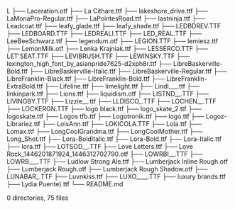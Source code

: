 L
├── Laceration.otf
├── La Cithare.ttf
├── lakeshore_drive.ttf
├── LaMonaPro-Regular.ttf
├── LaPointesRoad.ttf
├── lastninja.ttf
├── Leadcoat.ttf
├── leafy_glade.ttf
├── leafy_shade.ttf
├── LEDBDREV.TTF
├── LEDBOARD.TTF
├── LEDREALI.TTF
├── LED_REAL.TTF
├── LeeBeeSchwarz.ttf
├── legendum.otf
├── LEGION.TTF
├── lemiesz.ttf
├── LemonMilk.otf
├── Lenka Krajniak.ttf
├── LESSERCO.TTF
├── LET'SEAT.TTF
├── LEVIBRUSH.TTF
├── LEWINSKY.TTF
├── lexington_high_font_by_asianpride7625-d2xph8r.ttf
├── LibreBaskerville-Bold.ttf
├── LibreBaskerville-Italic.ttf
├── LibreBaskerville-Regular.ttf
├── LibreFranklin-Black.ttf
├── LibreFranklin-Bold.ttf
├── LibreFranklin-ExtraBold.ttf
├── Lifeline.ttf
├── limelight.ttf
├── Lindl___.ttf
├── linkinpark.ttf
├── Lions.ttf
├── liquidism.otf
├── LISTND__.TTF
├── LIVINGBY.TTF
├── Lizzie__.ttf
├── LLDISCO_.TTF
├── LOCHEN__.TTF
├── LOCKERGN.TTF
├── logo black.ttf
├── logo_skate_2.ttf
├── logoskate.ttf
├── Logos tfb.ttf
├── Logotronik.ttf
├── logo.ttf
├── Logoz-Librariez.ttf
├── LoisAnn.ttf
├── LOKICOLA.TTF
├── Lola.ttf
├── Lomax.ttf
├── LongCoolGrandma.ttf
├── LongCoolMother.ttf
├── Long_Shot.ttf
├── Lora-BoldItalic.ttf
├── Lora-Bold.ttf
├── Lora-Italic.ttf
├── lora.ttf
├── LOTSOD__.TTF
├── Love Letters.ttf
├── Love Rock_1446201871924_1446312702790.otf
├── LOWRBI__.TTF
├── LOWRB___.TTF
├── Ludlow Strong Ale.ttf
├── Lumberjack Inline Rough.otf
├── Lumberjack Rough.otf
├── Lumberjack Rough Shadow.otf
├── LUNABAR_.TTF
├── Luvnkiss.ttf
├── LUXO____.TTF
├── luxury brands.ttf
├── Lydia Puente).ttf
└── README.md

0 directories, 75 files

